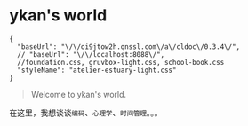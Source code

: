 # ykan's world

```config
{
  "baseUrl": "\/\/oi9jtow2h.qnssl.com\/a\/cldoc\/0.3.4\/",
  // "baseUrl": "\/\/localhost:8088\/",
  //foundation.css, gruvbox-light.css, school-book.css
  "styleName": "atelier-estuary-light.css"
}
```
> Welcome to ykan's world.


在这里，我想谈谈`编码`、`心理学`、`时间管理`。。。

<div id="J_cont" style="background: #111; overflow: hidden"></div>
<script src="/js/home.1.js"></script>
